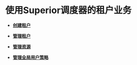 # 使用Superior调度器的租户业务<a name="admin_guide_000099"></a>

-   **[创建租户](创建租户.md)**  

-   **[管理租户](管理租户.md)**  

-   **[管理资源](管理资源.md)**  

-   **[管理全局用户策略](管理全局用户策略.md)**  


